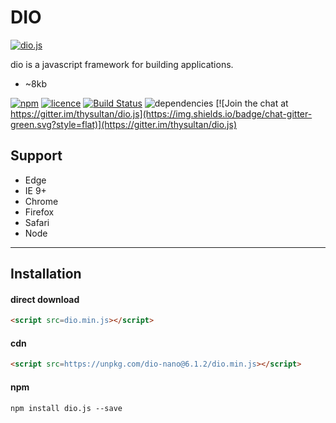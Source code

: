 # DIO

[![dio.js](https://dio.js.org/assets/logo.svg)](https://dio.js.org/)

dio is a javascript framework for building applications.

- ~8kb

[![npm](https://img.shields.io/npm/v/dio-nano.svg?style=flat)](https://www.npmjs.com/package/dio-nano) [![licence](https://img.shields.io/badge/licence-MIT-blue.svg?style=flat)](https://github.com/thysultan/dio.js/blob/master/LICENSE.md) [![Build Status](https://semaphoreci.com/api/v1/thysultan/dio-js/branches/master/shields_badge.svg)](https://semaphoreci.com/thysultan/dio-js)
 ![dependencies](https://img.shields.io/badge/dependencies-none-green.svg?style=flat) [![Join the chat at https://gitter.im/thysultan/dio.js](https://img.shields.io/badge/chat-gitter-green.svg?style=flat)](https://gitter.im/thysultan/dio.js)

## Support

* Edge
* IE 9+
* Chrome
* Firefox
* Safari
* Node

---


## Installation

#### direct download

```html
<script src=dio.min.js></script>
```

#### cdn

```html
<script src=https://unpkg.com/dio-nano@6.1.2/dio.min.js></script>
```

#### npm

```
npm install dio.js --save
```